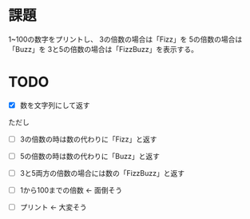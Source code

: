 # 課題
1~100の数字をプリントし、
3の倍数の場合は「Fizz」を
5の倍数の場合は「Buzz」を
3と5の倍数の場合は「FizzBuzz」を表示する。

# TODO
- [x] 数を文字列にして返す

ただし
- [ ] 3の倍数の時は数の代わりに「Fizz」と返す
- [ ] 5の倍数の時は数の代わりに「Buzz」と返す
- [ ] 3と5両方の倍数の場合には数の「FizzBuzz」と返す

- [ ] 1から100までの倍数 <- 面倒そう
- [ ] プリント <- 大変そう
